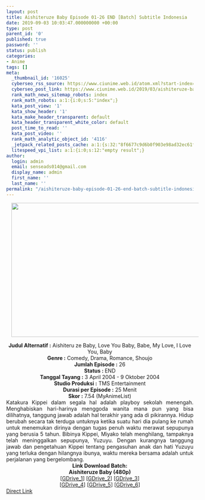 ```yaml
---
layout: post
title: Aishiteruze Baby Episode 01-26 END [Batch] Subtitle Indonesia
date: 2019-09-03 10:03:47.000000000 +00:00
type: post
parent_id: '0'
published: true
password: ''
status: publish
categories:
- Anime
tags: []
meta:
  _thumbnail_id: '16025'
  cyberseo_rss_source: https://www.ciunime.web.id/atom.xml?start-index=3451&max-results=150
  cyberseo_post_link: https://www.ciunime.web.id/2019/03/aishiteruze-baby-episode-01-26-end.html
  rank_math_news_sitemap_robots: index
  rank_math_robots: a:1:{i:0;s:5:"index";}
  kata_post_view: '1'
  kata_show_header: '1'
  kata_make_header_transparent: default
  kata_header_transparent_white_color: default
  post_time_to_read: ''
  kata_post_video: ''
  rank_math_analytic_object_id: '4116'
  _jetpack_related_posts_cache: a:1:{s:32:"8f6677c9d6b0f903e98ad32ec61f8deb";a:2:{s:7:"expires";i:1653431870;s:7:"payload";a:0:{}}}
  litespeed_vpi_list: a:1:{i:0;s:12:"empty result";}
author:
  login: admin
  email: senseads014@gmail.com
  display_name: admin
  first_name: ''
  last_name: ''
permalink: "/aishiteruze-baby-episode-01-26-end-batch-subtitle-indonesia/"
---
```

<div class="separator" style="clear: both; text-align: center;"><a href="https://4.bp.blogspot.com/-et2hwgcYjnU/XJzVHTFANKI/AAAAAAAAKm4/dyY3cIgbHpMHmbiL-9G9coira9me_2A4QCLcBGAs/s1600/Aishiteruze%2BBaby.jpg" imageanchor="1" style="margin-left: 1em; margin-right: 1em;"><img border="0" data-original-height="720" data-original-width="1280" height="360" src="{{ site.baseurl }}/assets/2019/09/Aishiteruze%2BBaby.jpg" width="640" /></a></div>
<p>
<div style="text-align: center;"><b>Judul</b><b><b> Alternatif</b> :</b> Aishiteru ze Baby, Love You Baby, Babe, My Love, I Love You, Baby</div>
<div style="text-align: center;"><b><b>Genre :</b></b> Comedy, Drama, Romance, Shoujo</div>
<div style="text-align: center;"><b>Jumlah Episode :</b> 26<br /><b>Status :&nbsp;</b>END<br /><b>Tanggal Tayang :</b> 3 April 2004 - 9 Oktober 2004<br /><b>Studio Produksi :</b> TMS Entertainment<br /><b>Durasi per Episode :</b> 25 Menit</div>
<div style="text-align: center;"><b>Skor :</b> 7.54 (MyAnimeList)</div>
<div style="text-align: center;"></div>
<div style="text-align: justify;">Katakura Kippei dalam segala hal adalah playboy sekolah menengah. Menghabiskan hari-harinya menggoda wanita mana pun yang bisa dilihatnya, tanggung jawab adalah hal terakhir yang ada di pikirannya. Hidup berubah secara tak terduga untuknya ketika suatu hari dia pulang ke rumah untuk menemukan dirinya dengan tugas penuh waktu merawat sepupunya yang berusia 5 tahun. Bibinya Kippei, Miyako telah menghilang, tampaknya telah meninggalkan sepupunya, Yuzuyu. Dengan kurangnya tanggung jawab dan pengetahuan Kippei tentang pengasuhan anak dan hati Yuzuyu yang terluka dengan hilangnya ibunya, waktu mereka bersama adalah untuk perjalanan yang bergelombang.</div>
<div style="text-align: justify;"></div>
<div style="text-align: justify;"></div>
<div style="text-align: center;"><b>Link Download Batch:</b></div>
<div style="text-align: center;"><b>Aishiteruze Baby (480p)</b></div>
<div style="text-align: center;">[<a href="https://drive.google.com/uc?export=download&amp;id=1LhtaFYeHwIOPAS2p7rut2cynfR7lVpRE" target="_blank" rel="noopener">GDrive_1</a>] [<a href="https://drive.google.com/uc?export=download&amp;id=1H7gqmu1W59GFnwO07vYqjtYXH8s1uX73" target="_blank" rel="noopener">GDrive_2</a>] [<a href="https://drive.google.com/uc?export=download&amp;id=1WFQxZH7zLsXWQHKoxB_cbDYj_QJrPdVk" target="_blank" rel="noopener">GDrive_3</a>]<br />[<a href="https://drive.google.com/uc?export=download&amp;id=1uRq2niHEOzCBpwzfZp2q0GTbzpviR1KY" target="_blank" rel="noopener">GDrive_4</a>] [<a href="https://drive.google.com/uc?export=download&amp;id=1H7gqmu1W59GFnwO07vYqjtYXH8s1uX73" target="_blank" rel="noopener">GDrive_5</a>] [<a href="https://drive.google.com/uc?export=download&amp;id=1V4fbtVRcLXFIshjDGemc0CJJhj-PwKxa" target="_blank" rel="noopener">GDrive_6</a>]</div>
<link rel="stylesheet" href="https://cdnjs.cloudflare.com/ajax/libs/font-awesome/4.7.0/css/font-awesome.min.css" />
<div class="divbtn"> <a href="https://handymansurrender.com/fihup8buzv?key=94550f7ce39444073321dde3b8782f97" class="btn"><i class="fa fa-download"></i> Direct Link</a> </div>
